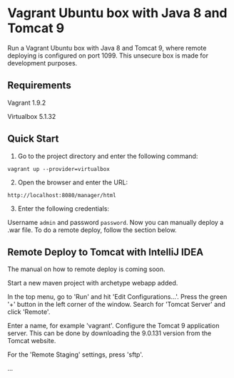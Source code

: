 # Vagrant Ubuntu box with Java 8 and Tomcat 9
Run a Vagrant Ubuntu box with Java 8 and Tomcat 9, where remote deploying is configured on port 1099. 
This unsecure box is made for development purposes.

## Requirements

Vagrant 1.9.2

Virtualbox 5.1.32

## Quick Start

1. Go to the project directory and enter the following command:

`vagrant up --provider=virtualbox`

2. Open the browser and enter the URL:

`http://localhost:8080/manager/html`

3. Enter the following credentials:

Username `admin` and password `password`. Now you can manually deploy a .war file. To do a remote deploy, follow the section below.

## Remote Deploy to Tomcat with IntelliJ IDEA

The manual on how to remote deploy is coming soon.

Start a new maven project with archetype webapp added.

In the top menu, go to 'Run' and hit 'Edit Configurations...'. Press the green '+' button in the left corner of the window. Search for 'Tomcat Server' and click 'Remote'.

Enter a name, for example 'vagrant'. Configure the Tomcat 9 application server. This can be done by downloading the 9.0.131 version from the Tomcat website. 

For the 'Remote Staging' settings, press 'sftp'.

...
